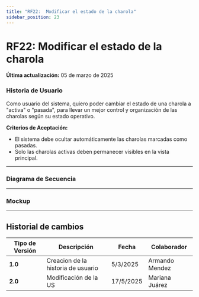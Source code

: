 ```yaml
---
title: "RF22:  Modificar el estado de la charola"  
sidebar_position: 23
---
```


# RF22:  Modificar el estado de la charola

**Última actualización:** 05 de marzo de 2025

### Historia de Usuario
Como usuario del sistema, quiero poder cambiar el estado de una charola a "activa" o "pasada", para llevar un mejor control y organización de las charolas según su estado operativo.

  **Criterios de Aceptación:**
  - El sistema debe ocultar automáticamente las charolas marcadas como pasadas.
  - Solo las charolas activas deben permanecer visibles en la vista principal.


---

### Diagrama de Secuencia



---

### Mockup

---
## Historial de cambios

| **Tipo de Versión** | **Descripción**                      | **Fecha** | **Colaborador**   |
| ------------------- | ------------------------------------ | --------- | ----------------- |
| **1.0**             | Creacion de la historia de usuario   | 5/3/2025  | Armando Mendez    |
| **2.0**             | Modificación de la US                | 17/5/2025 | Mariana Juárez   |



